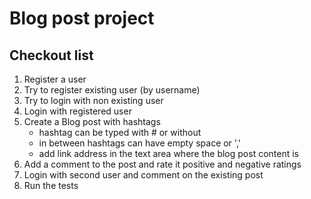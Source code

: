 # Blog post project

## Checkout list
1. Register a user 
2. Try to register existing user (by username)
2. Try to login with non existing user
3. Login with registered user
4. Create a Blog post with hashtags 
    * hashtag can be typed with # or without
    * in between hashtags can have empty space or ',' 
    * add link address in the text area where the blog post content is
5. Add a comment to the post and rate it positive and negative ratings
6. Login with second user and comment on the existing post
7. Run the tests